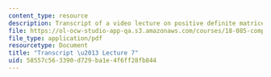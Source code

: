 ```yaml
---
content_type: resource
description: Transcript of a video lecture on positive definite matrices.
file: https://ol-ocw-studio-app-qa.s3.amazonaws.com/courses/18-085-computational-science-and-engineering-i-fall-2008/58557c563390d729ba1e4f6ff28fb844_18-085F08-L07.pdf
file_type: application/pdf
resourcetype: Document
title: "Transcript \u2013 Lecture 7"
uid: 58557c56-3390-d729-ba1e-4f6ff28fb844
---
```

